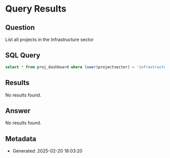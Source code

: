 # Query Results

## Question
List all projects in the Infrastructure sector

## SQL Query
```sql
select * from proj_dashboard where lower(projectsector) = 'infrastructure';
```

## Results
No results found.

## Answer
No results found.

## Metadata
- Generated: 2025-02-20 18:03:20
